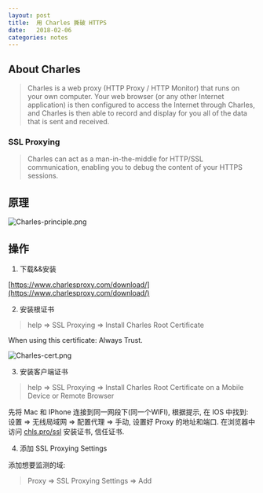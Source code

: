 ```yaml
---
layout: post
title:  用 Charles 撕破 HTTPS
date:   2018-02-06
categories: notes
---
```


## About Charles

> Charles is a web proxy (HTTP Proxy / HTTP Monitor) that runs on your own computer.
> Your web browser (or any other Internet application) is then configured to access the Internet through Charles,
> and Charles is then able to record and display for you all of the data that is sent and received.

### SSL Proxying

> Charles can act as a man-in-the-middle for HTTP/SSL communication,
> enabling you to debug the content of your HTTPS sessions.



## 原理

![Charles-principle.png](/wiki/wiki/Charles-principle.png)

## 操作

1. 下载&&安装

[https://www.charlesproxy.com/download/](https://www.charlesproxy.com/download/)

2. 安装根证书

> help => SSL Proxying => Install Charles Root Certificate

When using this certificate: Always Trust.

![Charles-cert.png](/wiki/wiki/Charles-cert.png)

3. 安装客户端证书

> help => SSL Proxying => Install Charles Root Certificate on a Mobile Device or Remote Browser

先将 Mac 和 IPhone 连接到同一网段下(同一个WIFI), 根据提示, 在 IOS 中找到: 设置 => 无线局域网 => 配置代理 => 手动,
设置好 Proxy 的地址和端口. 在浏览器中访问 [chls.pro/ssl](chls.pro/ssl) 安装证书, 信任证书.

4. 添加 SSL Proxying Settings

添加想要监测的域:

> Proxy => SSL Proxying Settings => Add